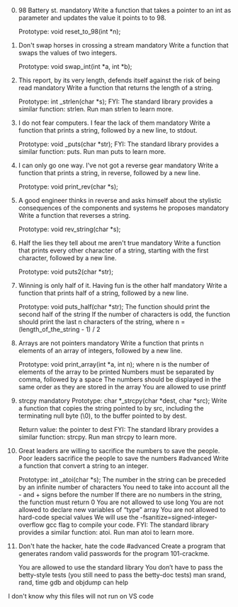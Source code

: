0. 98 Battery st.
    mandatory
    Write a function that takes a pointer to an int as parameter and updates the value it points to to 98.

    Prototype: void reset_to_98(int *n);

1. Don't swap horses in crossing a stream
    mandatory
    Write a function that swaps the values of two integers.

    Prototype: void swap_int(int *a, int *b);

2. This report, by its very length, defends itself against the risk of being read
    mandatory
    Write a function that returns the length of a string.

    Prototype: int _strlen(char *s);
    FYI: The standard library provides a similar function: strlen. Run man strlen to learn more.

3. I do not fear computers. I fear the lack of them
    mandatory
    Write a function that prints a string, followed by a new line, to stdout.

    Prototype: void _puts(char *str);
    FYI: The standard library provides a similar function: puts. Run man puts to learn more.

4. I can only go one way. I've not got a reverse gear
    mandatory
    Write a function that prints a string, in reverse, followed by a new line.

    Prototype: void print_rev(char *s);

5. A good engineer thinks in reverse and asks himself about the stylistic consequences of the components and systems he proposes
    mandatory
    Write a function that reverses a string.

    Prototype: void rev_string(char *s);

6. Half the lies they tell about me aren't true
    mandatory
    Write a function that prints every other character of a string, starting with the first character, followed by a new line.

    Prototype: void puts2(char *str);

7. Winning is only half of it. Having fun is the other half
    mandatory
    Write a function that prints half of a string, followed by a new line.

    Prototype: void puts_half(char *str);
    The function should print the second half of the string
    If the number of characters is odd, the function should print the last n characters of the string, where n = (length_of_the_string - 1) / 2

8. Arrays are not pointers
    mandatory
    Write a function that prints n elements of an array of integers, followed by a new line.

    Prototype: void print_array(int *a, int n);
    where n is the number of elements of the array to be printed
    Numbers must be separated by comma, followed by a space
    The numbers should be displayed in the same order as they are stored in the array
    You are allowed to use printf

9. strcpy
    mandatory
    Prototype: char *_strcpy(char *dest, char *src);
    Write a function that copies the string pointed to by src, including the terminating null byte (\0), to the buffer pointed to by dest.

    Return value: the pointer to dest
    FYI: The standard library provides a similar function: strcpy. Run man strcpy to learn more.

10. Great leaders are willing to sacrifice the numbers to save the people. Poor leaders sacrifice the people to save the numbers
    #advanced
    Write a function that convert a string to an integer.

    Prototype: int _atoi(char *s);
    The number in the string can be preceded by an infinite number of characters
    You need to take into account all the - and + signs before the number
    If there are no numbers in the string, the function must return 0
    You are not allowed to use long
    You are not allowed to declare new variables of “type” array
    You are not allowed to hard-code special values
    We will use the -fsanitize=signed-integer-overflow gcc flag to compile your code.
    FYI: The standard library provides a similar function: atoi. Run man atoi to learn more.

11. Don't hate the hacker, hate the code
    #advanced
    Create a program that generates random valid passwords for the program 101-crackme.

    You are allowed to use the standard library
    You don’t have to pass the betty-style tests (you still need to pass the betty-doc tests)
    man srand, rand, time
    gdb and objdump can help



I don't know why this files will not run on VS code